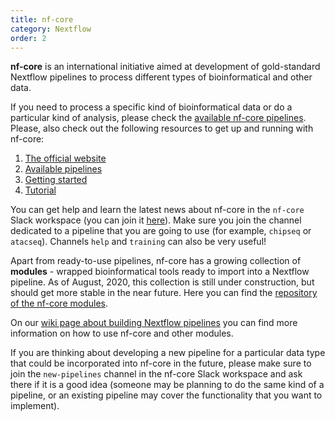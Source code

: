 ```yaml
---
title: nf-core
category: Nextflow
order: 2
---
```


**nf-core** is an international initiative aimed at development of gold-standard Nextflow pipelines to process different types of bioinformatical 
and other data. 

If you need to process a specific kind of bioinformatical data or do a particular kind of analysis, please check the [available nf-core pipelines](https://nf-co.re/pipelines). Please, also check out the following resources to get up and running with nf-core:

1. [The official website](https://nf-co.re)
2. [Available pipelines](https://nf-co.re/pipelines)
3. [Getting started](https://nf-co.re/usage/introduction)
4. [Tutorial](https://nf-co.re/usage/nf_core_tutorial)

You can get help and learn the latest news about nf-core in the `nf-core` Slack workspace (you can join it [here](https://nf-co.re/join)). Make sure you join the channel dedicated to a pipeline that you are going to use (for example, `chipseq` or `atacseq`). Channels `help` and `training` can also be very useful!

Apart from ready-to-use pipelines, nf-core has a growing collection of **modules** - wrapped bioinformatical tools ready to import into a Nextflow pipeline. As of August, 2020, this collection is still under construction, but should get more stable in the near future. Here you can find the [repository of the nf-core modules](https://github.com/nf-core/modules). 

On our [wiki page about building Nextflow pipelines](../how_to_build_a_pipeline) you can find more information on how to use nf-core and other modules.

If you are thinking about developing a new pipeline for a particular data type that could be incorporated into nf-core in the future, please make sure to join the `new-pipelines` channel in the nf-core Slack workspace and ask there if it is a good idea (someone may be planning to do the same kind of a pipeline, or an existing pipeline may cover the functionality that you want to implement).
